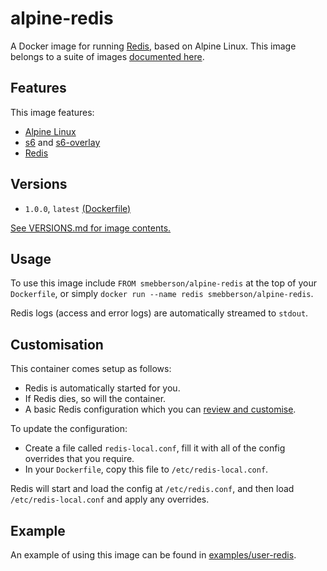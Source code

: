 # alpine-redis

A Docker image for running [Redis][redis], based on Alpine Linux.
This image belongs to a suite of images [documented here][dockeralpine].

## Features

This image features:

- [Alpine Linux][alpinelinux]
- [s6][s6] and [s6-overlay][s6overlay]
- [Redis][redis]

## Versions

- `1.0.0`, `latest` [(Dockerfile)](https://github.com/smebberson/docker-alpine/blob/alpine-redis-v1.0.0/alpine-redis/Dockerfile)

[See VERSIONS.md for image contents.](https://github.com/smebberson/docker-alpine/blob/master/alpine-redis/VERSIONS.md)

## Usage

To use this image include `FROM smebberson/alpine-redis` at the top of your `Dockerfile`, or simply `docker run --name redis smebberson/alpine-redis`.

Redis logs (access and error logs) are automatically streamed to `stdout`.

## Customisation

This container comes setup as follows:

- Redis is automatically started for you.
- If Redis dies, so will the container.
- A basic Redis configuration which you can [review and customise][redisconfig].

To update the configuration:

- Create a file called `redis-local.conf`, fill it with all of the config overrides that you require.
- In your `Dockerfile`, copy this file to `/etc/redis-local.conf`.

Redis will start and load the config at `/etc/redis.conf`, and then load `/etc/redis-local.conf` and apply any overrides.

## Example

An example of using this image can be found in [examples/user-redis][example].

[alpinelinux]: https://www.alpinelinux.org/
[consul]: https://consul.io/
[s6]: http://www.skarnet.org/software/s6/
[s6overlay]: https://github.com/just-containers/s6-overlay
[dockeralpine]: https://github.com/smebberson/docker-alpine
[redis]: http://redis.io/
[redisconfig]: https://github.com/smebberson/docker-alpine/blob/master/alpine-redis/root/etc/redis.conf
[example]: https://github.com/smebberson/docker-alpine/tree/master/examples/user-redis
